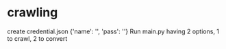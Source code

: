 # crawling

create credential.json {'name': '', 'pass': ''}
Run main.py
having 2 options, 1 to crawl, 2 to convert